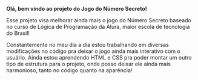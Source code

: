 **Olá, bem vindo ao projeto do Jogo do Número Secreto!**

Esse projeto visa melhorar ainda mais o jogo do Número Secreto baseado no curso de Lógica de Programação da Alura, maior escola de tecnologia do Brasil!

Constantemente no meu dia a dia estou trabalhando em diversas modificações no código pra deixar o jogo ainda mais interativo com o usuário. Ainda estou aprendendo HTML e CSS pra poder montar um outro tipo de estrutura para o projeto, onde posso deixar ele ainda mais harmonioso, tanto no código quanto na aparência!